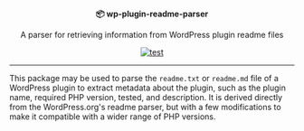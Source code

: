 <div align="center">
  <div align="center">
  <strong>📦 wp-plugin-readme-parser</strong>
  <p>A parser for retrieving information from WordPress plugin readme files</p>
  </div>

  [![test](https://github.com/syntatis/wp-plugin-readme-parser/actions/workflows/test.yml/badge.svg)](https://github.com/syntatis/wp-plugin-readme-parser/actions/workflows/test.yml)
</div>

---

This package may be used to parse the `readme.txt` or `readme.md` file of a WordPress plugin to extract metadata about the plugin, such as the plugin name, required PHP version, tested, and description. It is derived directly from the WordPress.org's readme parser, but with a few modifications to make it compatible with a wider range of PHP versions.
